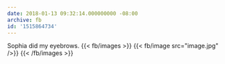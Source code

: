```yaml
---
date: 2018-01-13 09:32:14.000000000 -08:00
archive: fb
id: '1515864734'
---
```


Sophia did my eyebrows.
{{< fb/images >}}
{{< fb/image src="image.jpg" />}}
{{< /fb/images >}}
